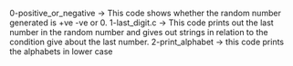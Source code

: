0-positive_or_negative -> This code shows whether the random number generated is +ve -ve or 0.
1-last_digit.c -> This code prints out the last number in the random number and gives out strings in relation to the condition give about the last number.
2-print_alphabet -> this code prints the alphabets in lower case
